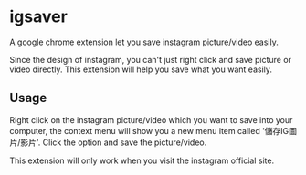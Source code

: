 # igsaver
A google chrome extension let you save instagram picture/video easily.

Since the design of instagram, you can't just right click and save picture or video directly. This extension will help you save what you want easily.

## Usage

Right click on the instagram picture/video which you want to save into your computer, the context menu will show you a new menu item called '儲存IG圖片/影片'. Click the option and save the picture/video.

This extension will only work when you visit the instagram official site.
